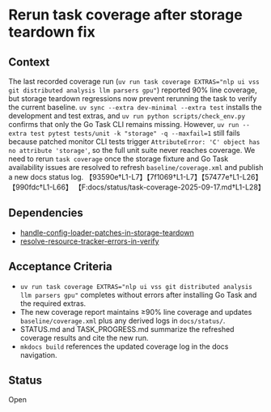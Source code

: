 # Rerun task coverage after storage teardown fix

## Context
The last recorded coverage run (`uv run task coverage EXTRAS="nlp ui vss git distributed analysis llm parsers gpu"`)
reported 90% line coverage, but storage teardown regressions now prevent
rerunning the task to verify the current baseline.
`uv sync --extra dev-minimal --extra test` installs the development and test
extras, and `uv run python scripts/check_env.py` confirms that only the Go Task
CLI remains missing. However, `uv run --extra test pytest tests/unit -k
"storage" -q --maxfail=1` still fails because patched monitor CLI tests trigger
`AttributeError: 'C' object has no attribute 'storage'`, so the full unit suite
never reaches coverage. We need to rerun `task coverage` once the storage fixture
and Go Task availability issues are resolved to refresh `baseline/coverage.xml`
and publish a new docs status log.
【93590e†L1-L7】【7f1069†L1-L7】【57477e†L1-L26】【990fdc†L1-L66】
【F:docs/status/task-coverage-2025-09-17.md†L1-L28】

## Dependencies
- [handle-config-loader-patches-in-storage-teardown](handle-config-loader-patches-in-storage-teardown.md)
- [resolve-resource-tracker-errors-in-verify](resolve-resource-tracker-errors-in-verify.md)

## Acceptance Criteria
- `uv run task coverage EXTRAS="nlp ui vss git distributed analysis llm parsers gpu"`
  completes without errors after installing Go Task and the required extras.
- The new coverage report maintains ≥90% line coverage and updates
  `baseline/coverage.xml` plus any derived logs in `docs/status/`.
- STATUS.md and TASK_PROGRESS.md summarize the refreshed coverage results and
  cite the new run.
- `mkdocs build` references the updated coverage log in the docs navigation.

## Status
Open
